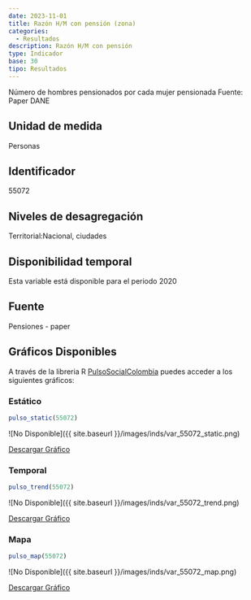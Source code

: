 ```yaml
---
date: 2023-11-01
title: Razón H/M con pensión (zona)
categories:
  - Resultados
description: Razón H/M con pensión
type: Indicador
base: 30
tipo: Resultados
--- 
```


Número de hombres pensionados por cada mujer pensionada
Fuente: Paper DANE

## Unidad de medida
Personas

## Identificador
55072

## Niveles de desagregación
Territorial:Nacional, ciudades

## Disponibilidad temporal
Esta variable está disponible para el periodo 2020

## Fuente
Pensiones - paper

## Gráficos Disponibles

A través de la libreria R [PulsoSocialColombia](https://github.com/pulsosocialcolombia/PulsoSocialColombia) puedes acceder a los siguientes gráficos:

### Estático

``` R
pulso_static(55072)
```

![No Disponible]({{ site.baseurl }}/images/inds/var_55072_static.png)

<a href='{{ site.baseurl }}/images/inds/var_55072_static.png'>Descargar Gráfico</a>

### Temporal

``` R
pulso_trend(55072)
```

![No Disponible]({{ site.baseurl }}/images/inds/var_55072_trend.png)

<a href='{{ site.baseurl }}/images/inds/var_55072_trend.png'>Descargar Gráfico</a>

### Mapa

``` R
pulso_map(55072)
```

![No Disponible]({{ site.baseurl }}/images/inds/var_55072_map.png)

<a href='{{ site.baseurl }}/images/inds/var_55072_map.png'>Descargar Gráfico</a>